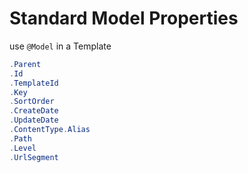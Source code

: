 # Standard Model Properties

use `@Model` in a Template

```csharp
.Parent
.Id
.TemplateId
.Key
.SortOrder
.CreateDate
.UpdateDate
.ContentType.Alias
.Path
.Level
.UrlSegment
```
